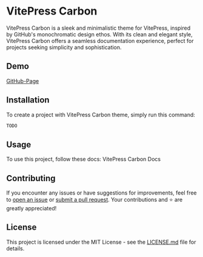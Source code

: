 # VitePress Carbon

VitePress Carbon is a sleek and minimalistic theme for VitePress, inspired by GitHub's monochromatic design ethos. With its clean and elegant style, VitePress Carbon offers a seamless documentation experience, perfect for projects seeking simplicity and sophistication.



## Demo

[GitHub-Page](https://brenoepics.github.io/vitepress-carbon/)

## Installation

To create a project with VitePress Carbon theme, simply run this command:

```bash
TODO
```

## Usage

To use this project, follow these docs: VitePress Carbon Docs

## Contributing

If you encounter any issues or have suggestions for improvements, feel free to [open an issue](https://github.com/brenoepics/vitepress-carbon/issues) or [submit a pull request](https://github.com/brenoepics/vitepress-carbon/pulls). 
Your contributions and ⭐ are greatly appreciated!

## License

This project is licensed under the MIT License - see the [LICENSE.md](LICENSE.md) file for details.
